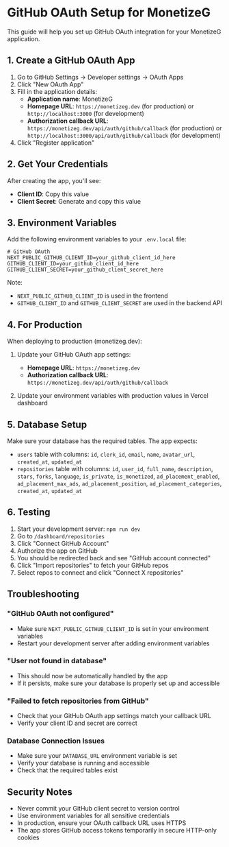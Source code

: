 # GitHub OAuth Setup for MonetizeG

This guide will help you set up GitHub OAuth integration for your MonetizeG application.

## 1. Create a GitHub OAuth App

1. Go to GitHub Settings → Developer settings → OAuth Apps
2. Click "New OAuth App"
3. Fill in the application details:
   - **Application name**: MonetizeG
   - **Homepage URL**: `https://monetizeg.dev` (for production) or `http://localhost:3000` (for development)
   - **Authorization callback URL**: `https://monetizeg.dev/api/auth/github/callback` (for production) or `http://localhost:3000/api/auth/github/callback` (for development)
4. Click "Register application"

## 2. Get Your Credentials

After creating the app, you'll see:
- **Client ID**: Copy this value
- **Client Secret**: Generate and copy this value

## 3. Environment Variables

Add the following environment variables to your `.env.local` file:

```env
# GitHub OAuth
NEXT_PUBLIC_GITHUB_CLIENT_ID=your_github_client_id_here
GITHUB_CLIENT_ID=your_github_client_id_here
GITHUB_CLIENT_SECRET=your_github_client_secret_here
```

Note: 
- `NEXT_PUBLIC_GITHUB_CLIENT_ID` is used in the frontend
- `GITHUB_CLIENT_ID` and `GITHUB_CLIENT_SECRET` are used in the backend API

## 4. For Production

When deploying to production (monetizeg.dev):

1. Update your GitHub OAuth app settings:
   - **Homepage URL**: `https://monetizeg.dev`
   - **Authorization callback URL**: `https://monetizeg.dev/api/auth/github/callback`

2. Update your environment variables with production values in Vercel dashboard

## 5. Database Setup

Make sure your database has the required tables. The app expects:
- `users` table with columns: `id`, `clerk_id`, `email`, `name`, `avatar_url`, `created_at`, `updated_at`
- `repositories` table with columns: `id`, `user_id`, `full_name`, `description`, `stars`, `forks`, `language`, `is_private`, `is_monetized`, `ad_placement_enabled`, `ad_placement_max_ads`, `ad_placement_position`, `ad_placement_categories`, `created_at`, `updated_at`

## 6. Testing

1. Start your development server: `npm run dev`
2. Go to `/dashboard/repositories`
3. Click "Connect GitHub Account"
4. Authorize the app on GitHub
5. You should be redirected back and see "GitHub account connected"
6. Click "Import repositories" to fetch your GitHub repos
7. Select repos to connect and click "Connect X repositories"

## Troubleshooting

### "GitHub OAuth not configured"
- Make sure `NEXT_PUBLIC_GITHUB_CLIENT_ID` is set in your environment variables
- Restart your development server after adding environment variables

### "User not found in database"
- This should now be automatically handled by the app
- If it persists, make sure your database is properly set up and accessible

### "Failed to fetch repositories from GitHub"
- Check that your GitHub OAuth app settings match your callback URL
- Verify your client ID and secret are correct

### Database Connection Issues
- Make sure your `DATABASE_URL` environment variable is set
- Verify your database is running and accessible
- Check that the required tables exist

## Security Notes

- Never commit your GitHub client secret to version control
- Use environment variables for all sensitive credentials
- In production, ensure your OAuth callback URL uses HTTPS
- The app stores GitHub access tokens temporarily in secure HTTP-only cookies 